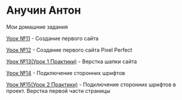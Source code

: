# Анучин Антон
Мои домашние задания


[Урок №11](AnuchinAO.github.io/lesson_9/index.html "Создание первого сайта с использованием Bootstrap") - Создание первого сайта


[Урок №12](https://anuchinao.github.io/Lesson_13/ "Создание страницы по принцыпу PixelPerfect") - Создание первого сайта Pixel Perfect


[Урок №13(Урок 1 Практики)](https://AnuchinAO.github.io/Lesson_11/ "Верстка шапки сайта") - Верстка шапки сайта


[Урок №14](https://AnuchinAO.github.io/Lesson_14/ "Знакомство со шрифтами") - Подключение сторонних шрифтов


[Урок №15(Урок 2 Практики)](https://AnuchinAO.github.io/Lesson_15/ "Подключение шрифтов. Верстка первой части") - Подключение сторонних шрифтов в проект. Верстка первой части страницы
